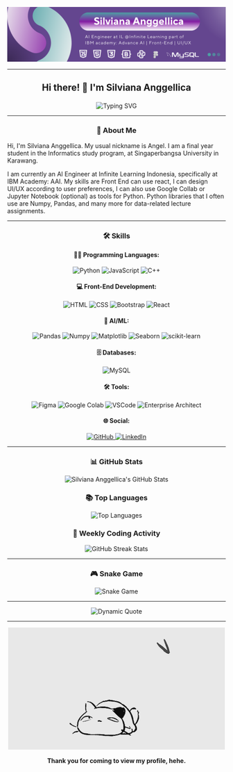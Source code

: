 <!-- Banner Image -->
<p align="center">
  <img src="./Angel.png" alt="Banner" />
</p>

---

## <p align="center">Hi there! 👋 I'm Silviana Anggellica</p>

<p align="center">
  <img src="https://readme-typing-svg.herokuapp.com?font=Fira+Code&size=22&pause=1000&color=F70000&width=435&lines=Welcome+to+My+GitHub+Profile!;I+Love+Coding+%26+AI!;Feel+Free+to+Explore!" alt="Typing SVG" />
</p>

---

### <p align="center">🚀 About Me</p>
Hi, I'm Silviana Anggellica. My usual nickname is Angel. I am a final year student in the Informatics study program, at Singaperbangsa University in Karawang.

I am currently an AI Engineer at Infinite Learning Indonesia, specifically at IBM Academy: AAI. My skills are Front End can use react, I can design UI/UX according to user preferences, I can also use Google Collab or Jupyter Notebook (optional) as tools for Python. Python libraries that I often use are Numpy, Pandas, and many more for data-related lecture assignments.

---

### <p align="center">🛠️ Skills</p>

<div align="center">

#### 👨‍💻 Programming Languages:

<p>
  <img src="https://img.shields.io/badge/Python-3776AB?style=for-the-badge&logo=python&logoColor=white" alt="Python" />
  <img src="https://img.shields.io/badge/JavaScript-F7DF1E?style=for-the-badge&logo=javascript&logoColor=black" alt="JavaScript" />
  <img src="https://img.shields.io/badge/C++-00599C?style=for-the-badge&logo=cplusplus&logoColor=white" alt="C++" />
</p>

#### 💻 Front-End Development:

<p>
  <img src="https://img.shields.io/badge/HTML5-E34F26?style=for-the-badge&logo=html5&logoColor=white" alt="HTML" />
  <img src="https://img.shields.io/badge/CSS3-1572B6?style=for-the-badge&logo=css3&logoColor=white" alt="CSS" />
  <img src="https://img.shields.io/badge/Bootstrap-563D7C?style=for-the-badge&logo=bootstrap&logoColor=white" alt="Bootstrap" />
  <img src="https://img.shields.io/badge/React-61DAFB?style=for-the-badge&logo=react&logoColor=black" alt="React" />
</p>

#### 🤖 AI/ML:

<p>
  <img src="https://img.shields.io/badge/Pandas-150458?style=for-the-badge&logo=pandas&logoColor=white" alt="Pandas" />
  <img src="https://img.shields.io/badge/Numpy-013243?style=for-the-badge&logo=numpy&logoColor=white" alt="Numpy" />
  <img src="https://img.shields.io/badge/Matplotlib-3776AB?style=for-the-badge&logo=matplotlib&logoColor=white" alt="Matplotlib" />
  <img src="https://img.shields.io/badge/Seaborn-3776AB?style=for-the-badge&logo=seaborn&logoColor=white" alt="Seaborn" />
  <img src="https://img.shields.io/badge/scikit_learn-F7931E?style=for-the-badge&logo=scikit-learn&logoColor=white" alt="scikit-learn" />
</p>

#### 🗄️ Databases:

<p>
  <img src="https://img.shields.io/badge/MySQL-4479A1?style=for-the-badge&logo=mysql&logoColor=white" alt="MySQL" />
</p>

#### 🛠️ Tools:

<p>
  <img src="https://img.shields.io/badge/Figma-F24E1E?style=for-the-badge&logo=figma&logoColor=white" alt="Figma" />
  <img src="https://img.shields.io/badge/Google_Colab-F9AB00?style=for-the-badge&logo=googlecolab&logoColor=white" alt="Google Colab" />
  <img src="https://img.shields.io/badge/Visual_Studio_Code-007ACC?style=for-the-badge&logo=visual-studio-code&logoColor=white" alt="VSCode" />
  <img src="https://img.shields.io/badge/Enterprise_Architect-184877?style=for-the-badge&logo=sparx&logoColor=white" alt="Enterprise Architect" />
</p>
</p>

#### 🌐 Social:

<p>
  <a href="https://github.com/Silvianaangellica">
    <img src="https://img.shields.io/badge/GitHub-181717?style=for-the-badge&logo=github&logoColor=white" alt="GitHub" />
  </a>
  <a href="https://www.linkedin.com/in/slvnaaglca/">
    <img src="https://img.shields.io/badge/LinkedIn-0A66C2?style=for-the-badge&logo=linkedin&logoColor=white" alt="LinkedIn" />
  </a>
</p>

</div>

---

### <p align="center">📊 GitHub Stats</p>
<p align="center">
  <img src="https://github-readme-stats.vercel.app/api?username=Silvianaangellica&show_icons=true&theme=radical" alt="Silviana Anggellica's GitHub Stats" />
</p>


### <p align="center">📚 Top Languages</p>
<p align="center">
  <img src="https://github-readme-stats.vercel.app/api/top-langs/?username=Silvianaangellica&layout=compact&theme=radical" alt="Top Languages" />
</p>


### <p align="center">📅 Weekly Coding Activity</p>
<!-- You can use GitHub Profile Trophy or GitHub Readme Streak Stats to show coding activity -->
<p align="center">
  <img src="https://github-readme-streak-stats.herokuapp.com/?user=Silvianaangellica&theme=radical)](https://git.io/streak-stats" alt="GitHub Streak Stats" />
</p>


---

### <p align="center">🎮 Snake Game</p>
<p align="center">
  <img src="https://github.com/Silvianaangellica/Silvianaangellica/blob/output/github-contribution-grid-snake.svg" alt="Snake Game" />
</p>

---

<p align="center">
  <img src="https://quotes-github-readme.vercel.app/api?type=horizontal&theme=radical" alt="Dynamic Quote" />
</p>

---

<p align="center">
  <img src="./cat.gif" alt="cat and butterfly" />
</p>

<p align="center">
  <strong>Thank you for coming to view my profile, hehe.</strong>
</p>